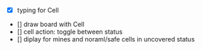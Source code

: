 - [x] typing for Cell
- [] draw board with Cell
- [] cell action: toggle between status
- [] diplay for mines and noraml/safe cells in uncovered status